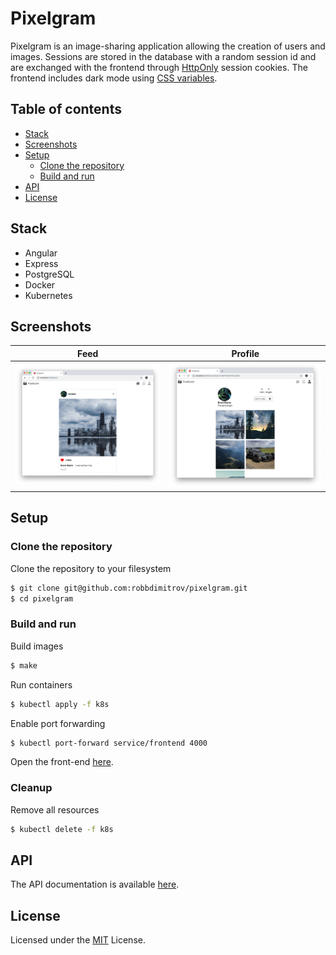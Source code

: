 # Pixelgram

Pixelgram is an image-sharing application allowing the creation of users and images. 
Sessions are stored in the database with a random session id and are exchanged 
with the frontend through [HttpOnly](https://developer.mozilla.org/en-US/docs/Web/HTTP/Cookies) session cookies.
The frontend includes dark mode using [CSS variables](https://developer.mozilla.org/en-US/docs/Web/CSS/Using_CSS_custom_properties).

## Table of contents

- [Stack](#stack)
- [Screenshots](#screenshots)
- [Setup](#setup)
  - [Clone the repository](#clone-the-repository)
  - [Build and run](#build-and-run)
- [API](#api)
- [License](#license)

## Stack

- Angular
- Express
- PostgreSQL
- Docker
- Kubernetes

## Screenshots

| Feed | Profile |
| --- | --- |
| [![Screenshot of feed screen](/docs/img/01_feed.png)](/docs/img/01_feed.png) | [![Screenshot of profile screen](/docs/img/02_profile.png)](/docs/img/02_profile.png) |

## Setup

### Clone the repository

Clone the repository to your filesystem

```sh
$ git clone git@github.com:robbdimitrov/pixelgram.git
$ cd pixelgram
```

### Build and run

Build images

```sh
$ make
```

Run containers

```sh
$ kubectl apply -f k8s
```

Enable port forwarding

```sh
$ kubectl port-forward service/frontend 4000
```

Open the front-end [here](http://localhost:4000/).

### Cleanup

Remove all resources

```sh
$ kubectl delete -f k8s
```

## API

The API documentation is available [here](/docs/API.md).

## License

Licensed under the [MIT](LICENSE) License.
